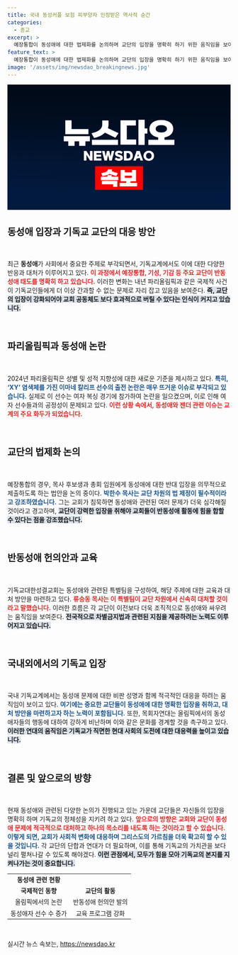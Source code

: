 ```yaml
---
title: 국내 동성커플 보험 피부양자 인정받은 역사적 순간
categories:
  - 종교
excerpt: >
  예장통합이 동성애에 대한 법제화를 논의하며 교단의 입장을 명확히 하기 위한 움직임을 보이고 있다. 이는 교회의 대응을 강화하기 위한 새로운 법안의 필요성을 강조하며, 국내외 기독교계의 반동성애 활동도 확산되고 있다.
feature_text: >
  예장통합이 동성애에 대한 법제화를 논의하며 교단의 입장을 명확히 하기 위한 움직임을 보이고 있다. 이는 교회의 대응을 강화하기 위한 새로운 법안의 필요성을 강조하며, 국내외 기독교계의 반동성애 활동도 확산되고 있다.
image: '/assets/img/newsdao_breakingnews.jpg'
---
```


<p><img src="/assets/img/newsdao_breakingnews.jpg" alt="cryptoinkorea 속보" /></p>

<h2 data-ke-size="size26">동성애 입장과 기독교 교단의 대응 방안</h2>

<p data-ke-size="size16">&nbsp;</p>

<p>최근 <strong>동성애</strong>가 사회에서 중요한 주제로 부각되면서, 기독교계에서도 이에 대한 다양한 반응과 대처가 이루어지고 있다. <b><span style="color: #ee2323;">이 과정에서 예장통합, 기성, 기감 등 주요 교단이 반동성애 태도를 명확히 하고 있습니다.</span></b> 이러한 변화는 내년 파리올림픽과 같은 국제적 사건이 기독교인들에게 더 이상 간과할 수 없는 문제로 자리 잡고 있음을 보여준다. <b><span style="background-color: #21538527;">즉, 교단의 입장이 강화되어야 교회 공동체도 보다 효과적으로 버틸 수 있다는 인식이 커지고 있습니다.</span></b></p>

<p data-ke-size="size16">&nbsp;</p>

<h2 data-ke-size="size26">파리올림픽과 동성애 논란</h2>

<p data-ke-size="size16">&nbsp;</p>

<p>2024년 파리올림픽은 성별 및 성적 지향성에 대한 새로운 기준을 제시하고 있다. <b><span style="color: #1a5490;">특히, ‘XY’ 염색체를 가진 이마네 칼리프 선수의 출전 논란은 매우 뜨거운 이슈로 부각되고 있습니다.</span></b> 실제로 이 선수는 여자 복싱 경기에 참가하여 논란을 일으켰으며, 이로 인해 여자 선수들과의 공정성이 문제되고 있다. <b><span style="color: #ee2323;">이런 상황 속에서, 동성애와 젠더 관련 이슈는 교계의 주요 화두가 되었습니다.</span></b></p>

<p data-ke-size="size16">&nbsp;</p>

<h2 data-ke-size="size26">교단의 법제화 논의</h2>

<p data-ke-size="size16">&nbsp;</p>

<p>예장통합의 경우, 목사 후보생과 총회 임원에게 동성애에 대한 반대 입장을 의무적으로 제출하도록 하는 법안을 논의 중이다. <b><span style="color: #1a5490;">박한수 목사는 교단 차원의 법 제정이 필수적이라고 강조하였습니다.</span></b> 그는 교회가 침묵하면 동성애와 관련된 여러 문제가 더욱 심각해질 것이라고 경고하며, <b><span style="background-color: #21538527;">교단이 강력한 입장을 취해야 교회들이 반동성애 활동에 힘을 합할 수 있다는 점을 강조했습니다.</span></b></p>

<p data-ke-size="size16">&nbsp;</p>

<h2 data-ke-size="size26">반동성애 헌의안과 교육</h2>

<p data-ke-size="size16">&nbsp;</p>

<p>기독교대한성결교회는 동성애와 관련된 특별팀을 구성하여, 해당 주제에 대한 교육과 대처 방안을 마련하고 있다. <b><span style="color: #ee2323;">류승동 목사는 이 특별팀이 교단 차원에서 신속히 대처할 것이라고 말했습니다.</span></b> 이러한 흐름은 각 교단이 이전보다 더욱 조직적으로 동성애와 싸우려는 움직임을 보여준다. <b><span style="background-color: #21538527;">전국적으로 차별금지법과 관련된 지침을 제공하려는 노력도 이루어지고 있습니다.</span></b></p>

<p data-ke-size="size16">&nbsp;</p>

<h2 data-ke-size="size26">국내외에서의 기독교 입장</h2>

<p data-ke-size="size16">&nbsp;</p>

<p>국내 기독교계에서는 동성애 문제에 대한 비판 성명과 함께 적극적인 대응을 하려는 움직임이 보이고 있다. <b><span style="color: #1a5490;">여기에는 중요한 교단들이 동성애에 대한 명확한 입장을 취하고, 대처 방안을 마련하고자 하는 노력이 포함됩니다.</span></b> 또한, 목회자연대는 올림픽에서의 동성애자들의 행동에 대하여 강하게 비난하며 이와 같은 문화를 경계할 것을 촉구하고 있다. <b><span style="background-color: #21538527;">이러한 연대의 움직임은 기독교가 직면한 현대 사회의 도전에 대한 대응력을 높이고 있습니다.</span></b></p>

<p data-ke-size="size16">&nbsp;</p>

<h2 data-ke-size="size26">결론 및 앞으로의 방향</h2>

<p data-ke-size="size16">&nbsp;</p>

<p>현재 동성애와 관련된 다양한 논의가 진행되고 있는 가운데 교단들은 자신들의 입장을 명확히 하며 기독교의 정체성을 지키려 하고 있다. <b><span style="color: #ee2323;">앞으로의 방향은 교회와 교단이 동성애 문제에 적극적으로 대처하고 하나의 목소리를 내도록 하는 것이라고 할 수 있습니다.</span></b> <b><span style="color: #1a5490;">이렇게 되면, 교회가 사회적 변화에 대응하며 그리스도의 가르침을 더욱 확고히 할 수 있을 것입니다.</span></b> 각 교단의 단합과 연대가 더 필요하며, 이를 통해 기독교의 가치관을 보다 널리 펼쳐나갈 수 있도록 해야겠다. <b><span style="background-color: #21538527;">이런 관점에서, 모두가 힘을 모아 기독교의 본지를 지켜나가는 것이 중요합니다.</span></b></p>

<table style="width: 100%; border-collapse: collapse;">
  <tr>
    <td style="text-align: center; height: 17px;"><b>동성애 관련 현황</b></td>
  </tr>
  <tr>
    <td style="text-align: center; height: 17px;"><b>국제적인 동향</b></td>
    <td style="text-align: center; height: 17px;"><b>교단의 활동</b></td>
  </tr>
  <tr>
    <td style="text-align: center; height: 17px;">올림픽에서의 논란</td>
    <td style="text-align: center; height: 17px;">반동성애 헌의안 발의</td>
  </tr>
  <tr>
    <td style="text-align: center; height: 17px;">동성애자 선수 수 증가</td>
    <td style="text-align: center; height: 17px;">교육 프로그램 강화</td>
  </tr>
</table>

<p data-ke-size="size16">&nbsp;</p>
실시간 뉴스 속보는, <a href="https://newsdao.kr" rel="dofollow">https://newsdao.kr</a>


